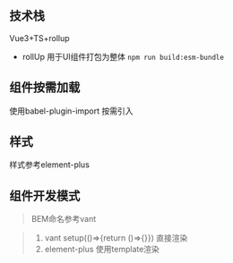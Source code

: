 ## 技术栈

Vue3+TS+rollup

* rollUp 用于UI组件打包为整体 `npm run build:esm-bundle`


## 组件按需加载

使用babel-plugin-import 按需引入

## 样式
样式参考element-plus

## 组件开发模式
> BEM命名参考vant

> 1. vant setup(()=>{return ()=>{}}) 直接渲染
> 2. element-plus 使用template渲染
